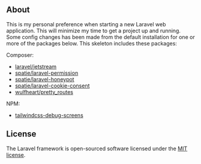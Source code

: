 
## About

This is my personal preference when starting a new Laravel web application. This will minimize my time to get a project up and running. Some config changes has been made from the default installation for one or more of the packages below. This skeleton includes these packages:

Composer:
- [laravel/jetstream](https://github.com/laravel/jetstream)
- [spatie/laravel-permission](https://github.com/spatie/laravel-permission)
- [spatie/laravel-honeypot](https://github.com/spatie/laravel-honeypot)
- [spatie/laravel-cookie-consent](https://github.com/spatie/laravel-cookie-consent)
- [wulfheart/pretty_routes](https://github.com/wulfheart/pretty_routes)

NPM:
- [tailwindcss-debug-screens](https://github.com/jorenvanhee/tailwindcss-debug-screens)


## License

The Laravel framework is open-sourced software licensed under the [MIT license](https://opensource.org/licenses/MIT).
